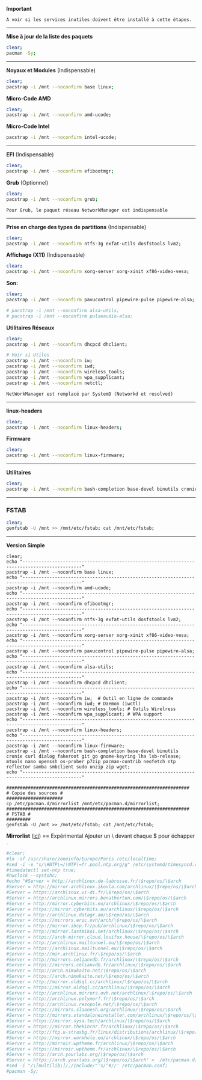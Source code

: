 **Important**
```
A voir si les services inutiles doivent être installé à cette étapes.
```

------------------------------------------------------------------------------

**Mise à jour de la liste des paquets**
```bash
clear;
pacman -Sy;
```

------------------------------------------------------------------------------

**Noyaux et Modules** (Indispensable)
```bash
clear;
pacstrap -i /mnt --noconfirm base linux;
```

**Micro-Code AMD**
``` bash
clear;
pacstrap -i /mnt --noconfirm amd-ucode;
```

**Micro-Code Intel**
```bash
pacstrap -i /mnt --noconfirm intel-ucode;
``` 

-------------------------------------------------------------------------------

**EFI** (Indispensable)
```bash
clear;
pacstrap -i /mnt --noconfirm efibootmgr;
```

**Grub** (Optionnel)
```bash
clear;
pacstrap -i /mnt --noconfirm grub;
```

`Pour Grub, le paquet réseau NetworkManager est indispensable`


-------------------------------------------------------------------------------

**Prise en charge des types de partitions** (Indispensable)
```bash
clear;
pacstrap -i /mnt --noconfirm ntfs-3g exfat-utils dosfstools lvm2;
```

**Affichage (X11)** (Indispensable)
```bash
clear;
pacstrap -i /mnt --noconfirm xorg-server xorg-xinit xf86-video-vesa;
```

**Son:**
```bash
clear;
pacstrap -i /mnt --noconfirm pavucontrol pipewire-pulse pipewire-alsa;

# pacstrap -i /mnt --noconfirm alsa-utils;
# pacstrap -i /mnt --noconfirm pulseaudio-alsa;
```

**Utilitaires Réseaux** 
```bash
clear;
pacstrap -i /mnt --noconfirm dhcpcd dhclient;

# Voir si Utiles
pacstrap -i /mnt --noconfirm iw;
pacstrap -i /mnt --noconfirm iwd;
pacstrap -i /mnt --noconfirm wireless_tools;
pacstrap -i /mnt --noconfirm wpa_supplicant;
pacstrap -i /mnt --noconfirm netctl;
```
`NetWorkManager est remplacé par SystemD (Networkd et resolved)`

-------------------------------------------------------------------------------

**linux-headers**
```bash
clear;
pacstrap -i /mnt --noconfirm linux-headers;
```

**Firmware**
```bash
clear;
pacstrap -i /mnt --noconfirm linux-firmware;
```

-------------------------------------------------------------------------------

**Utilitaires**
```bash
clear;
pacstrap -i /mnt --noconfirm bash-completion base-devel binutils cronie curl dialog fakeroot git go gnome-keyring lha lsb-release; mtools nano openssh os-prober p7zip pacman-contrib neofetch ntp reflector samba smbclient sudo unzip zip wget;
```

-------------------------------------------------------------------------------

### FSTAB
```bash
clear;
genfstab -U /mnt >> /mnt/etc/fstab; cat /mnt/etc/fstab;
```

---------------------------------------------------------------------------------------------------

**Version Simple** 
```
clear;
echo "--------------------------------------------------------------------------------------------"
pacstrap -i /mnt --noconfirm base linux;
echo "--------------------------------------------------------------------------------------------"
pacstrap -i /mnt --noconfirm amd-ucode;
echo "--------------------------------------------------------------------------------------------"
pacstrap -i /mnt --noconfirm efibootmgr;
echo "--------------------------------------------------------------------------------------------"
pacstrap -i /mnt --noconfirm ntfs-3g exfat-utils dosfstools lvm2;
echo "--------------------------------------------------------------------------------------------"
pacstrap -i /mnt --noconfirm xorg-server xorg-xinit xf86-video-vesa;
echo "--------------------------------------------------------------------------------------------"
pacstrap -i /mnt --noconfirm pavucontrol pipewire-pulse pipewire-alsa;
echo "--------------------------------------------------------------------------------------------"
pacstrap -i /mnt --noconfirm alsa-utils;
echo "--------------------------------------------------------------------------------------------"
pacstrap -i /mnt --noconfirm dhcpcd dhclient;
echo "--------------------------------------------------------------------------------------------"
pacstrap -i /mnt --noconfirm iw;  # Outil en ligne de commande
pacstrap -i /mnt --noconfirm iwd; # Daemon (iwctl)
pacstrap -i /mnt --noconfirm wireless_tools; # Outils Wirelress
pacstrap -i /mnt --noconfirm wpa_supplicant; # WPA support
echo "--------------------------------------------------------------------------------------------"
pacstrap -i /mnt --noconfirm linux-headers;
echo "--------------------------------------------------------------------------------------------"
pacstrap -i /mnt --noconfirm linux-firmware;
pacstrap -i /mnt --noconfirm bash-completion base-devel binutils cronie curl dialog fakeroot git go gnome-keyring lha lsb-release; mtools nano openssh os-prober p7zip pacman-contrib neofetch ntp reflector samba smbclient sudo unzip zip wget;
echo "--------------------------------------------------------------------------------------------"

####################################################################
# Copie des sources #
#####################
cp /etc/pacman.d/mirrorlist /mnt/etc/pacman.d/mirrorlist;
####################################################################
# FSTAB #
#########
genfstab -U /mnt >> /mnt/etc/fstab; cat /mnt/etc/fstab;
```


**Mirrorlist** ([ici](https://archlinux.org/mirrorlist/)) == Expérimental
Ajouter un \ devant chaque $ pour échapper .

````bash
#clear;
#ln -sf /usr/share/zoneinfo/Europe/Paris /etc/localtime;
#sed -i -e "s/\#NTP\=/\NTP\=fr.pool.ntp.org/g" /etc/systemd/timesyncd.conf;
#timedatectl set-ntp true;
#hwclock --systohc;
#echo "#Server = http://archlinux.de-labrusse.fr/\$repo/os/\$arch
#Server = http://mirror.archlinux.ikoula.com/archlinux/\$repo/os/\$arch
#Server = https://archlinux.vi-di.fr/\$repo/os/\$arch
#Server = http://archlinux.mirrors.benatherton.com/\$repo/os/\$arch
#Server = http://mirror.cyberbits.eu/archlinux/\$repo/os/\$arch
#Server = https://mirror.cyberbits.eu/archlinux/\$repo/os/\$arch
#Server = http://archlinux.datagr.am/\$repo/os/\$arch
#Server = https://mirrors.eric.ovh/arch/\$repo/os/\$arch
#Server = http://mirror.ibcp.fr/pub/archlinux/\$repo/os/\$arch
#Server = http://mirror.lastmikoi.net/archlinux/\$repo/os/\$arch
#Server = https://arch-mirror.cloud.louifox.house/\$repo/os/\$arch
#Server = http://archlinux.mailtunnel.eu/\$repo/os/\$arch
#Server = https://archlinux.mailtunnel.eu/\$repo/os/\$arch
#Server = http://mir.archlinux.fr/\$repo/os/\$arch
#Server = http://mirrors.celianvdb.fr/archlinux/\$repo/os/\$arch
#Server = https://mirrors.celianvdb.fr/archlinux/\$repo/os/\$arch
#Server = http://arch.nimukaito.net/\$repo/os/\$arch
#Server = https://arch.nimukaito.net/\$repo/os/\$arch
#Server = http://mirror.oldsql.cc/archlinux/\$repo/os/\$arch
#Server = https://mirror.oldsql.cc/archlinux/\$repo/os/\$arch
#Server = http://archlinux.mirrors.ovh.net/archlinux/\$repo/os/\$arch
#Server = http://archlinux.polymorf.fr/\$repo/os/\$arch
#Server = http://archlinux.rezopole.net/\$repo/os/\$arch
#Server = https://mirrors.slaanesh.org/archlinux/\$repo/os/\$arch
#Server = http://mirrors.standaloneinstaller.com/archlinux/\$repo/os/\$arch
#Server = https://mirror.sysa.tech/archlinux/\$repo/os/\$arch
#Server = https://mirror.thekinrar.fr/archlinux/\$repo/os/\$arch
#Server = http://ftp.u-strasbg.fr/linux/distributions/archlinux/\$repo/os/\$arch
#Server = https://mirror.wormhole.eu/archlinux/\$repo/os/\$arch
#Server = http://mirroir.wptheme.fr/archlinux/\$repo/os/\$arch
#Server = https://mirroir.wptheme.fr/archlinux/\$repo/os/\$arch
#Server = http://arch.yourlabs.org/\$repo/os/\$arch
#Server = https://arch.yourlabs.org/\$repo/os/\$arch" >  /etc/pacman.d/mirrorlist;
#sed -i "/\[multilib\]/,/Include/"'s/^#//' /etc/pacman.conf;
#pacman -Sy;
````
